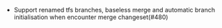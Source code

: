 * Support renamed tfs branches, baseless merge and automatic branch initialisation when encounter merge changeset(#480)
